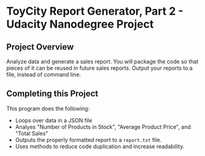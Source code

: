 # ToyCity Report Generator, Part 2 - Udacity Nanodegree Project

## Project Overview

Analyze data and generate a sales report. You will package the code so that pieces of it can be reused in future sales reports. Output your reports to a file, instead of command line.


## Completing this Project

This program does the following:
* Loops over data in a JSON file
* Analyes "Number of Products in Stock", "Average Product Price", and "Total Sales"
* Outputs the properly formatted report to a `report.txt` file.
* Uses methods to reduce code duplication and increase readability.
